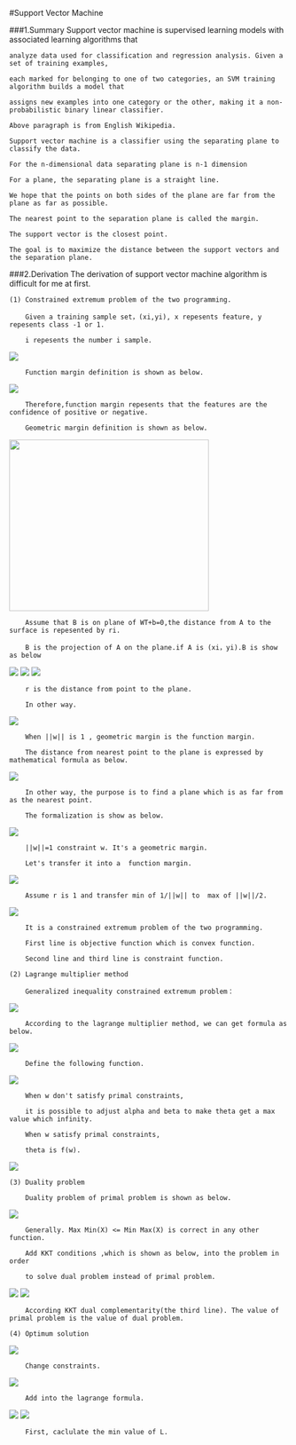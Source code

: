 #Support Vector Machine

###1.Summary
    Support vector machine is supervised learning models with associated learning algorithms that 
    
    analyze data used for classification and regression analysis. Given a set of training examples, 
    
    each marked for belonging to one of two categories, an SVM training algorithm builds a model that 
    
    assigns new examples into one category or the other, making it a non-probabilistic binary linear classifier. 
    
    Above paragraph is from English Wikipedia.
    
    Support vector machine is a classifier using the separating plane to classify the data.
    
    For the n-dimensional data separating plane is n-1 dimension

    For a plane, the separating plane is a straight line.
    
    We hope that the points on both sides of the plane are far from the plane as far as possible.
    
    The nearest point to the separation plane is called the margin.
    
    The support vector is the closest point.
    
    The goal is to maximize the distance between the support vectors and the separation plane.
    
###2.Derivation
    The derivation of support vector machine algorithm is difficult for me at first.
    
    (1) Constrained extremum problem of the two programming.
    
        Given a training sample set，(xi,yi), x repesents feature, y repesents class -1 or 1. 
        
        i repesents the number i sample.
        
<img src="http://chart.googleapis.com/chart?cht=tx&chl=z%3Dw%5E%7BT%7Dx%5E%7B(i)%7D%2Bb%3Cbr%3E%0A%3Cbr%3E%0Ag%3D1%2Cz%5Cge%200%3Cbr%3E%0A%3Cbr%3E%0Ag%3D-1%2Cz%3C0" style="border:none;" />
        
        Function margin definition is shown as below.
        
<img src="http://chart.googleapis.com/chart?cht=tx&chl=%20%5Chat%7B%5Cgamma%7D%5E%7B(i)%7D%3Dy%5E%7B(i)%7D(w%5E%7BT%7Dx%5E%7B(i)%7D%2Bb)" style="border:none;" />
        
        Therefore,function margin repesents that the features are the confidence of positive or negative.
        
        Geometric margin definition is shown as below.
        
<img src="http://images.cnblogs.com/cnblogs_com/jerrylead/201103/201103131131571364.png" height="309" width="360"/>

        Assume that B is on plane of WT+b=0,the distance from A to the surface is repesented by ri.
        
        B is the projection of A on the plane.if A is (xi，yi).B is show as below

<img src="http://chart.googleapis.com/chart?cht=tx&chl=x%3Dx%5E%7B(i)%7D-%5Cgamma%20%5E%7B(i)%7D%5Cfrac%7Bw%7D%7B%7C%7Cw%7C%7C%7D" style="border:none;" />

<img src="http://chart.googleapis.com/chart?cht=tx&chl=w%5E%7BT%7D(x%5E%7B(i)%7D-%5Cgamma%20%5E%7B(i)%7D%5Cfrac%7Bw%7D%7B%7C%7Cw%7C%7C%7D)%2Bb%3D0" style="border:none;" />

<img src="http://chart.googleapis.com/chart?cht=tx&chl=%5Cgamma%20%5E%7B(i)%7D%20%3D%20%5Cfrac%7Bw%5E%7BT%7Dx%5E%7B(i)%7D%2Bb%7D%7B%7C%7Cw%7C%7C%7D%3D(%5Cfrac%7Bw%7D%7B%7C%7Cw%7C%7C%7D)%5E%7BT%7Dx%5E%7B(i)%7D%2B%5Cfrac%7Bb%7D%7B%7C%7Cw%7C%7C%7D" style="border:none;" />

        r is the distance from point to the plane.
        
        In other way.
        
<img src="http://chart.googleapis.com/chart?cht=tx&chl=%5Cgamma%20%5E%7B(i)%7D%20%3Dy%5E%7B(i)%7D((%5Cfrac%7Bw%7D%7B%7C%7Cw%7C%7C%7D)%5E%7BT%7Dx%5E%7B(i)%7D%2B%5Cfrac%7Bb%7D%7B%7C%7Cw%7C%7C%7D)" style="border:none;" />

        When ||w|| is 1 , geometric margin is the function margin.
        
        The distance from nearest point to the plane is expressed by mathematical formula as below.
        
<img src="http://chart.googleapis.com/chart?cht=tx&chl=%5Cgamma%20%3D%20min_%7Bi%3D1%2C...m%7D%5Cgamma%20%5E%7B(i)%7D" style="border:none;" />
        
        In other way, the purpose is to find a plane which is as far from as the nearest point.
        
        The formalization is show as below.
        
<img src="http://chart.googleapis.com/chart?cht=tx&chl=max_%7B%5Cgamma%2Cw%2Cb%7D%5Cgamma%20%3Cbr%3E%0A%3Cbr%3E%0As.t.%20y%5E%7B(i)%7D(w%5E%7BT%7Dx%5E%7B(i)%2Bb%7D)%5Cge%20%5Cgamma%2Ci%3D1%2C...%2Cm%20%3Cbr%3E%0A%3Cbr%3E%0A%7C%7Cw%7C%7C%3D1%0A" style="border:none;" />
        
        ||w||=1 constraint w. It's a geometric margin.
        
        Let's transfer it into a  function margin.

<img src="http://chart.googleapis.com/chart?cht=tx&chl=max_%7B%5Cgamma%2Cw%2Cb%7D%20%5Cfrac%7B%5Cgamma%20%7D%7B%7C%7Cw%7C%7C%7D%3Cbr%3E%0A%3Cbr%3E%0As.t.%20y%5E%7B(i)%7D(w%5E%7BT%7Dx%5E%7B(i)%2Bb%7D)%5Cge%20%5Cgamma%2Ci%3D1%2C...%2Cm%20%3Cbr%3E%0A%3Cbr%3E%0A%0A" style="border:none;" />

        Assume r is 1 and transfer min of 1/||w|| to  max of ||w||/2.
        
<img src="http://chart.googleapis.com/chart?cht=tx&chl=min_%7B%5Cgamma%2Cw%2Cb%7D%20%5Cfrac%7B1%7D%7B2%7D%7C%7Cw%7C%7C%5E%7B2%7D%3Cbr%3E%0A%3Cbr%3E%0As.t.%20y%5E%7B(i)%7D(w%5E%7BT%7Dx%5E%7B(i)%2Bb%7D)%5Cge%201%2Ci%3D1%2C...%2Cm%20%3Cbr%3E%0A%3Cbr%3E%0A%0A" style="border:none;" />

        It is a constrained extremum problem of the two programming. 
        
        First line is objective function which is convex function.
        
        Second line and third line is constraint function.
        
    (2) Lagrange multiplier method
    
        Generalized inequality constrained extremum problem：
        
<img src="http://chart.googleapis.com/chart?cht=tx&chl=min_%7Bw%7D%20f(w)%3Cbr%3E%0A%3Cbr%3E%0A%20%20%20%20s.t.%20g_%7Bi%7D(w)%5Cle%200%2Ci%3D1%2C...%2Ck%20%3Cbr%3E%0A%3Cbr%3E%0A%20%20%20%20h_%7Bi%7D(w)%3D0%2C%20i%3D1%2C...l%0A%0A" style="border:none;" />

        According to the lagrange multiplier method, we can get formula as below.
        
<img src="http://chart.googleapis.com/chart?cht=tx&chl=L(w%2C%5Calpha%20%2C%20%5Cbeta%20)%3D%20f(w)%2B%5Csum_%7Bi%3D1%7D%5Ek%5Calpha_%7Bi%7Dg_%7Bi%7D(w)%2B%5Csum_%7Bi%3D1%7D%5El%5Cbeta_%7Bi%7Dh_%7Bi%7D(w)%0A" style="border:none;" />
        
        Define the following function.
        
<img src="http://chart.googleapis.com/chart?cht=tx&chl=%5Ctheta%20_%7Bp%7D%3Dmax_%7Bx%5Calpha.%5Cbeta%3A%20%5Calpha%5Cge%200%20%7D%20L(w%2C%5Calpha%2C%5Cbeta)" style="border:none;" />
        
        When w don't satisfy primal constraints,  
        
        it is possible to adjust alpha and beta to make theta get a max value which infinity. 
        
        When w satisfy primal constraints,
        
        theta is f(w).
        
<img src="http://chart.googleapis.com/chart?cht=tx&chl=Primal%20Problem%3Dmin_%7Bw%7Df(w)%3Dmin_%7Bw%7D%5Ctheta_%7Bp%7D(w)%3Dmin_%7Bw%7D%20max_%7B%5Calpha.%5Cbeta%3A%5Calpha%5Cge%200%7D%20L(w%2C%5Calpha%2C%5Cbeta)" style="border:none;" />

    (3) Duality problem
    
        Duality problem of primal problem is shown as below.
    
<img src="http://chart.googleapis.com/chart?cht=tx&chl=%5Ctheta%20_%7BD%7D(%5Calpha%2C%5Cbeta)%20%3D%20min_%7Bw%7D%20L(w%2C%5Calpha%2C%5Cbeta)%0A%3Cbr%3E%0A%3Cbr%3E%0Ad%5E%7B*%7D%3Dmax_%7B%5Calpha.%5Cbeta%3A%5Calpha%5Cge%200%7Dmin_%7Bw%7DL(w%2C%5Calpha%2C%5Cbeta)%3D%5Ctheta%20_%7BD%7D(%5Calpha%2C%5Cbeta)" style="border:none;" />
    
        Generally. Max Min(X) <= Min Max(X) is correct in any other function.
    
        Add KKT conditions ,which is shown as below, into the problem in order 
        
        to solve dual problem instead of primal problem.
    
<img src="http://chart.googleapis.com/chart?cht=tx&chl=%5Cfrac%7B%5Cpart%20L(w%5E%7B*%7D%2C%5Calpha%5E%7B*%7D%2C%5Cbeta%5E%7B*%7D)%7D%0A%7Bw_%7Bi%7D%7D%3D0%2Ci%3D1%2C...%2Cn%3Cbr%3E%0A%5Cfrac%7B%5Cpart%20L(w%5E%7B*%7D%2C%5Calpha%5E%7B*%7D%2C%5Cbeta%5E%7B*%7D)%7D%7B%5Cbeta_%7Bi%7D%7D%3D0%2Ci%3D1%2C...%2Cl%3Cbr%3E%0A%0A%0A" style="border:none;" />

<img src="http://chart.googleapis.com/chart?cht=tx&chl=%5Calpha%5E%7B*%7D_%7Bi%7Dg_%7Bi%7D(w%5E%7B*%7D)%3D0%2Ci%3D1%2C...k%3Cbr%3E%0Ag_%7Bi%7D(w%5E%7B*%7D)%5Cle%200%2Ci%3D1%2C...k%3Cbr%3E%0A%5Calpha%5E%7B*%7D%5Cge%200%2Ci%3D1%2C...k%3Cbr%3E%0A%0A%0A" style="border:none;" />

        According KKT dual complementarity(the third line). The value of primal problem is the value of dual problem.
        
    (4) Optimum solution
    
<img src="http://chart.googleapis.com/chart?cht=tx&chl=min_%7B%5Cgamma%2Cw%2Cb%7D%20%5Cfrac%7B1%7D%7B2%7D%7C%7Cw%7C%7C%5E%7B2%7D%3Cbr%3E%0A%3Cbr%3E%0As.t.%20y%5E%7B(i)%7D(w%5E%7BT%7Dx%5E%7B(i)%2Bb%7D)%5Cge%201%2Ci%3D1%2C...%2Cm%20%3Cbr%3E%0A%3Cbr%3E%0A%0A" style="border:none;" />

        Change constraints.
    
<img src="http://chart.googleapis.com/chart?cht=tx&chl=g_%7Bi%7D(w)%3D-y%5E%7B(i)%7D(w%5E%7BT%7Dx%5E%7B(i)%2Bb%7D)%2B1%5Cle%200%0A%0A" style="border:none;" />
    
        Add into the lagrange formula.
    
<img src="http://chart.googleapis.com/chart?cht=tx&chl=L(w%2C%5Calpha%2Cb)%3D%5Cfrac%7B%7C%7Cw%7C%7C%5E%7B2%7D%7D%7B2%7D-%5Csum_%7Bi%3D1%7D%5Em%20%5Calpha_%7Bi%7D%5By%5E%7B(i)%7D(w%5E%7BT%7Dx%5E%7B(i)%2Bb%7D)-1%5D%0A%0A" style="border:none;" />
        
<img src="http://chart.googleapis.com/chart?cht=tx&chl=d%5E%7B*%7D%3Dmax_%7B%5Calpha.%5Cbeta%3A%5Calpha%5Cge%200%7Dmin_%7Bw%7DL(w%2C%5Calpha%2C%5Cbeta)%0A" style="border:none;" />

        First, caclulate the min value of L.
        
        
    
    
    
    
    
    
    
    
        
        
        
        


